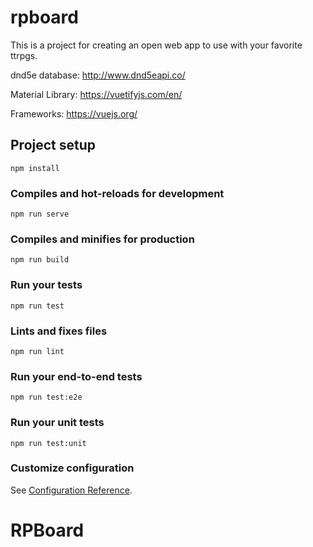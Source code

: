 # rpboard

This is a project for creating an open web app to use with your favorite ttrpgs.

dnd5e database: http://www.dnd5eapi.co/

Material Library: https://vuetifyjs.com/en/

Frameworks: 
https://vuejs.org/ 

## Project setup
```
npm install
```

### Compiles and hot-reloads for development
```
npm run serve
```

### Compiles and minifies for production
```
npm run build
```

### Run your tests
```
npm run test
```

### Lints and fixes files
```
npm run lint
```

### Run your end-to-end tests
```
npm run test:e2e
```

### Run your unit tests
```
npm run test:unit
```

### Customize configuration
See [Configuration Reference](https://cli.vuejs.org/config/).
# RPBoard

